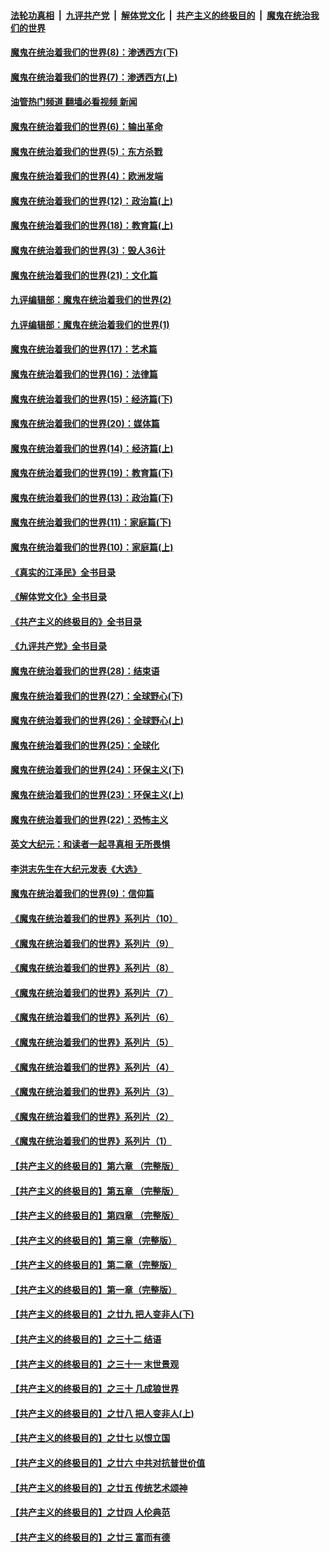 ####  [法轮功真相](../../../../basic/blob/master/README.md?t=10241731) &nbsp;|&nbsp; [九评共产党](../../../../9ping.md/blob/master/README.md?t=10241731) &nbsp;|&nbsp; [解体党文化](../../../../jtdwh.md/blob/master/README.md?t=10241731)  &nbsp;|&nbsp; [共产主义的终极目的](../../../../gczydzjmd.md/blob/master/README.md?t=10241731) &nbsp;|&nbsp; [魔鬼在统治我们的世界](../../../../mgztzwmdsj.md/blob/master/README.md?t=10241731) 

#### [魔鬼在统治着我们的世界(8)：渗透西方(下)](../pages/nsc422/n10429603.md?t=10241731) 

#### [魔鬼在统治着我们的世界(7)：渗透西方(上)](../pages/nsc422/n10426013.md?t=10241731) 

#### [油管热门频道 翻墙必看视频 新闻](http://209.250.226.216:81/youtube.html?10241731)

#### [魔鬼在统治着我们的世界(6)：输出革命](../pages/nsc422/n10421536.md?t=10241731) 

#### [魔鬼在统治着我们的世界(5)：东方杀戮](../pages/nsc422/n10417707.md?t=10241731) 

#### [魔鬼在统治着我们的世界(4)：欧洲发端](../pages/nsc422/n10414890.md?t=10241731) 

#### [魔鬼在统治着我们的世界(12)：政治篇(上)](../pages/nsc422/n10444576.md?t=10241731) 

#### [魔鬼在统治着我们的世界(18)：教育篇(上)](../pages/nsc422/n10526970.md?t=10241731) 

#### [魔鬼在统治着我们的世界(3)：毁人36计](../pages/nsc422/n10411583.md?t=10241731) 

#### [魔鬼在统治着我们的世界(21)：文化篇](../pages/nsc422/n10597706.md?t=10241731) 

#### [九评编辑部：魔鬼在统治着我们的世界(2)](../pages/nsc422/n10410036.md?t=10241731) 

#### [九评编辑部：魔鬼在统治着我们的世界(1)](../pages/nsc422/n10406825.md?t=10241731) 

#### [魔鬼在统治着我们的世界(17)：艺术篇](../pages/nsc422/n10499093.md?t=10241731) 

#### [魔鬼在统治着我们的世界(16)：法律篇](../pages/nsc422/n10485969.md?t=10241731) 

#### [魔鬼在统治着我们的世界(15)：经济篇(下)](../pages/nsc422/n10469975.md?t=10241731) 

#### [魔鬼在统治着我们的世界(20)：媒体篇](../pages/nsc422/n10586579.md?t=10241731) 

#### [魔鬼在统治着我们的世界(14)：经济篇(上)](../pages/nsc422/n10457370.md?t=10241731) 

#### [魔鬼在统治着我们的世界(19)：教育篇(下)](../pages/nsc422/n10564808.md?t=10241731) 

#### [魔鬼在统治着我们的世界(13)：政治篇(下)](../pages/nsc422/n10448270.md?t=10241731) 

#### [魔鬼在统治着我们的世界(11)：家庭篇(下)](../pages/nsc422/n10440961.md?t=10241731) 

#### [魔鬼在统治着我们的世界(10)：家庭篇(上)](../pages/nsc422/n10435448.md?t=10241731) 

#### [《真实的江泽民》全书目录](../pages/nsc422/n13721399.md?t=10241731) 

#### [《解体党文化》全书目录](../pages/nsc422/n13721157.md?t=10241731) 

#### [《共产主义的终极目的》全书目录](../pages/nsc422/n13721048.md?t=10241731) 

#### [《九评共产党》全书目录](../pages/nsc422/n13708085.md?t=10241731) 

#### [魔鬼在统治着我们的世界(28)：结束语](../pages/nsc422/n10936246.md?t=10241731) 

#### [魔鬼在统治着我们的世界(27)：全球野心(下)](../pages/nsc422/n10928319.md?t=10241731) 

#### [魔鬼在统治着我们的世界(26)：全球野心(上)](../pages/nsc422/n10900318.md?t=10241731) 

#### [魔鬼在统治着我们的世界(25)：全球化](../pages/nsc422/n10788205.md?t=10241731) 

#### [魔鬼在统治着我们的世界(24)：环保主义(下)](../pages/nsc422/n10695307.md?t=10241731) 

#### [魔鬼在统治着我们的世界(23)：环保主义(上)](../pages/nsc422/n10688613.md?t=10241731) 

#### [魔鬼在统治着我们的世界(22)：恐怖主义](../pages/nsc422/n10614727.md?t=10241731) 

#### [英文大纪元：和读者一起寻真相 无所畏惧](../pages/nsc422/n12542027.md?t=10241731) 

#### [李洪志先生在大纪元发表《大选》](../pages/nsc422/n12534746.md?t=10241731) 

#### [魔鬼在统治着我们的世界(9)：信仰篇](../pages/nsc422/n10432159.md?t=10241731) 

#### [《魔鬼在统治着我们的世界》系列片（10）](../pages/nsc422/n12292670.md?t=10241731) 

#### [《魔鬼在统治着我们的世界》系列片（9）](../pages/nsc422/n12290859.md?t=10241731) 

#### [《魔鬼在统治着我们的世界》系列片（8）](../pages/nsc422/n12287445.md?t=10241731) 

#### [《魔鬼在统治着我们的世界》系列片（7）](../pages/nsc422/n12283425.md?t=10241731) 

#### [《魔鬼在统治着我们的世界》系列片（6）](../pages/nsc422/n12282314.md?t=10241731) 

#### [《魔鬼在统治着我们的世界》系列片（5）](../pages/nsc422/n12281419.md?t=10241731) 

#### [《魔鬼在统治着我们的世界》系列片（4）](../pages/nsc422/n12274024.md?t=10241731) 

#### [《魔鬼在统治着我们的世界》系列片（3）](../pages/nsc422/n12271322.md?t=10241731) 

#### [《魔鬼在统治着我们的世界》系列片（2）](../pages/nsc422/n12269049.md?t=10241731) 

#### [《魔鬼在统治着我们的世界》系列片（1）](../pages/nsc422/n12267575.md?t=10241731) 

#### [【共产主义的终极目的】第六章 （完整版）](../pages/nsc422/n11428913.md?t=10241731) 

#### [【共产主义的终极目的】第五章 （完整版）](../pages/nsc422/n11428912.md?t=10241731) 

#### [【共产主义的终极目的】第四章 （完整版）](../pages/nsc422/n11428907.md?t=10241731) 

#### [【共产主义的终极目的】第三章（完整版）](../pages/nsc422/n11428848.md?t=10241731) 

#### [【共产主义的终极目的】第二章（完整版）](../pages/nsc422/n11428831.md?t=10241731) 

#### [【共产主义的终极目的】第一章（完整版）](../pages/nsc422/n11417651.md?t=10241731) 

#### [【共产主义的终极目的】之廿九 把人变非人(下)](../pages/nsc422/n11344140.md?t=10241731) 

#### [【共产主义的终极目的】之三十二 结语](../pages/nsc422/n11360535.md?t=10241731) 

#### [【共产主义的终极目的】之三十一 末世景观](../pages/nsc422/n11351129.md?t=10241731) 

#### [【共产主义的终极目的】之三十 几成狼世界](../pages/nsc422/n11348280.md?t=10241731) 

#### [【共产主义的终极目的】之廿八 把人变非人(上)](../pages/nsc422/n11340492.md?t=10241731) 

#### [【共产主义的终极目的】之廿七 以恨立国](../pages/nsc422/n11336944.md?t=10241731) 

#### [【共产主义的终极目的】之廿六 中共对抗普世价值](../pages/nsc422/n11324785.md?t=10241731) 

#### [【共产主义的终极目的】之廿五 传统艺术颂神](../pages/nsc422/n11296396.md?t=10241731) 

#### [【共产主义的终极目的】之廿四 人伦典范](../pages/nsc422/n11296397.md?t=10241731) 

#### [【共产主义的终极目的】之廿三 富而有德](../pages/nsc422/n11283598.md?t=10241731) 

<img src='http://gfw-breaker.win/goodnews/indexes/nsc422.md' width='0px' height='0px'/>
